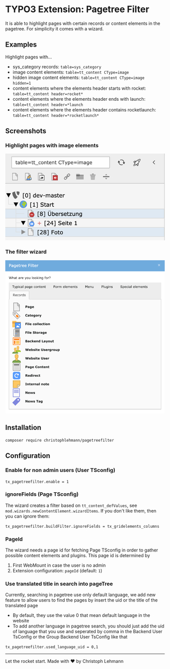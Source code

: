 
TYPO3 Extension: Pagetree Filter
================================

It is able to highlight pages with certain records or content elements in the pagetree. For simplicity it comes with a wizard.

## Examples

Highlight pages with...

* sys_category records: `table=sys_category`
* image content elements: `table=tt_content CType=image`
* hidden image content elements: `table=tt_content CType=image hidden=1`
* content elements where the elements header starts with rocket: `table=tt_content header=rocket*`
* content elements where the elements header ends with launch: `table=tt_content header=*launch`
* content elements where the elements header contains rocketlaunch: `table=tt_content header=*rocketlaunch*`

## Screenshots

### Highlight pages with image elements

![Example](https://raw.githubusercontent.com/christophlehmann/pagetreefilter/master/Documentation/Images/filter-example.png)

### The filter wizard

![The Wizard](https://raw.githubusercontent.com/christophlehmann/pagetreefilter/master/Documentation/Images/filter-wizard.png)

## Installation

`composer require christophlehmann/pagetreefilter`

## Configuration

### Enable for non admin users (User TSconfig)

`tx_pagetreefilter.enable = 1`

### ignoreFields (Page TSconfig)

The wizard creates a filter based on `tt_content_defValues`, see `mod.wizards.newContentElement.wizardItems`.
If you don't like them, then you can ignore them:

`tx_pagetreefilter.buildFilter.ignoreFields = tx_gridelements_columns`

### PageId

The wizard needs a page id for fetching Page TSconfig in order to gather possible content elements and plugins. This page id is determined by

1. First WebMount in case the user is no admin
2. Extension configuration: `pageId` (default: `1`)

### Use translated title in search into pageTree

Currently, searching in pagetree use only default language, we add new feature to allow users to find the pages by insert the uid or the title of the translated page

* By default, they use the value 0 that mean default language in the website
* To add another language in pagetree search, you should just add the uid of language that you use and seperated by comma in the Backend User TsConfig or the Group Backend User TsConfig like that

`tx_pagetreefilter.used_language_uid = 0,1`


---

Let the rocket start. Made with ♥ by Christoph Lehmann